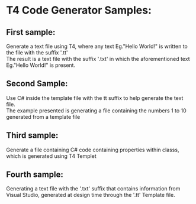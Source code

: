 # T4 Code Generator Samples:

## First sample:
Generate a text file using T4, where any text Eg."Hello World!" is written to the file with the suffix '.tt' \
The result is a text file with the suffix '.txt' in which the aforementioned text Eg."Hello World!" is present.

## Second Sample:
Use C# inside the template file with the tt suffix to help generate the text file. \
The example presented is generating a file containing the numbers 1 to 10 generated from a template file

## Third sample:
Generate a file containing C# code containing properties within classs, which is generated using T4 Templet 

## Fourth sample:
Generating a text file with the '.txt' suffix that contains information from Visual Studio, generated at design time through the '.tt' Template file.
